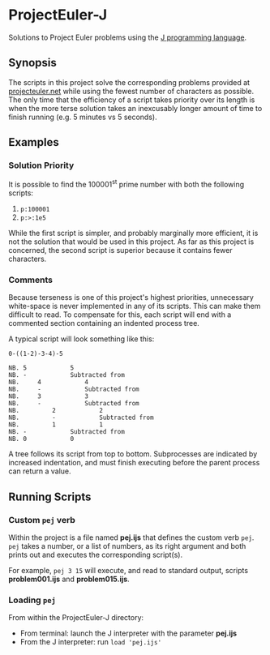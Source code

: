 # ProjectEuler-J

Solutions to Project Euler problems using the [J programming language](http://www.jsoftware.com/).

## Synopsis

The scripts in this project solve the corresponding problems provided at [projecteuler.net](https://projecteuler.net) while using the fewest number of characters as possible. The only time that the efficiency of a script takes priority over its length is when the more terse solution takes an inexcusably longer amount of time to finish running (e.g. 5 minutes vs 5 seconds).

## Examples

### Solution Priority

It is possible to find the 100001<sup>st</sup> prime number with both the following scripts:

1. `p:100001`
2. `p:>:1e5`

While the first script is simpler, and probably marginally more efficient, it is not the solution that would be used in this project. As far as this project is concerned, the second script is superior because it contains fewer characters.

### Comments

Because terseness is one of this project's highest priorities, unnecessary white-space is never implemented in any of its scripts. This can make them difficult to read. To compensate for this, each script will end with a commented section containing an indented process tree.

A typical script will look something like this:

```
0-((1-2)-3-4)-5

NB. 5            5
NB. -            Subtracted from
NB.     4            4
NB.     -            Subtracted from
NB.     3            3
NB.     -            Subtracted from
NB.         2            2
NB.         -            Subtracted from
NB.         1            1
NB. -            Subtracted from
NB. 0            0
```

A tree follows its script from top to bottom. Subprocesses are indicated by increased indentation, and must finish executing before the parent process can return a value.

## Running Scripts

### Custom `pej` verb

Within the project is a file named **pej.ijs** that defines the custom verb `pej`. `pej` takes a number, or a list of numbers, as its right argument and both prints out and executes the corresponding script(s).

For example, `pej 3 15` will execute, and read to standard output, scripts **problem001.ijs** and **problem015.ijs**.

### Loading `pej`

From within the ProjectEuler-J directory:

* From terminal: launch the J interpreter with the parameter **pej.ijs**
* From the J interpreter: run `load 'pej.ijs'`

